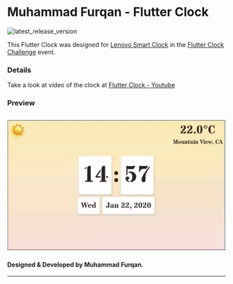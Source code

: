 # Muhammad Furqan - Flutter Clock
![latest_release_version][]

This Flutter Clock was designed for [Lenovo Smart Clock][lenovo_smart_clock_link] in the [Flutter Clock Challenge][flutter_clock_challenge_link] event.

### Details
Take a look at video of the clock at [Flutter Clock - Youtube][youtube_link]

### Preview
![furqan_flutter_clock_preview][clock_preview]
---
#### Designed & Developed by Muhammad Furqan.
---
[latest_release_version]: https://img.shields.io/github/v/release/fueerqan/flutter-clock
[flutter_clock_challenge_link]: https://flutter.dev/clock
[lenovo_smart_clock_link]: https://www.lenovo.com/us/en/smart-clock
[youtube_link]: https://youtu.be/LwPI-QcOzso
[clock_preview]: https://github.com/fueerqan/flutter-clock/blob/master/flutter_clock_preview.png?raw=true

